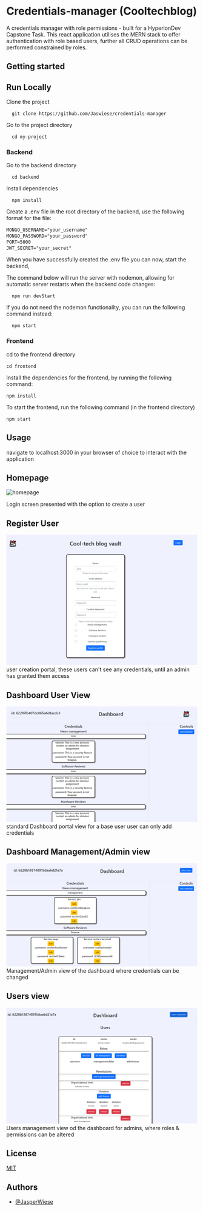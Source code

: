 
# Credentials-manager (Cooltechblog)

A credentials manager with role permissions - built for a HyperionDev Capstone Task.
This react application utilises the MERN stack to offer authentication with role based users, further
all CRUD operations can be performed  constrained by roles.


## Getting started

## Run Locally

Clone the project

```
  git clone https://github.com/Jaswiese/credentials-manager
```

Go to the project directory

```
  cd my-project
```

### Backend

Go to the backend directory

```
  cd backend
```
Install dependencies

```
  npm install

```
Create a .env file in the root directory of the backend, use the following format for the file:

```
MONGO_USERNAME="your_username"
MONGO_PASSWORD="your_password"
PORT=5000
JWT_SECRET="your_secret"

```
When you have successfully created the .env file you can now, start the backend,

The command below will run the server with nodemon, allowing for automatic server restarts when the backend code changes:

```
  npm run devStart

```
If you do not need the nodemon functionality, you can run the following command instead:

```
  npm start 

```
### Frontend

cd to the frontend directory

```
cd frontend 

```
Install the dependencies for the frontend, by running the following command:

```
npm install

```
To start the frontend, run the following command (in the frontend directory)

```
npm start 

```

## Usage

navigate to localhost:3000 in your browser of choice to interact with the application

## Homepage

![homepage]('./readmeResources/homepage.png')

Login screen presented with the option to create a user

## Register User
![Register](./readmeResources/register.png)
user creation portal, these users can't see any credentials,
until an admin has granted them access

## Dashboard User View
![normal dashboard](./readmeResources/normal-dashboard.png)
standard Dashboard portal view for a base user
user can only add credentials

## Dashboard Management/Admin view
![management dashboard](./readmeResources/admin-dashboard.png)
Management/Admin view of the dashboard
where credentials can be changed

## Users view
![usersDashboard](./readmeResources/users-dashboard.png)
Users management view od the dashboard for admins,
where roles & permissions can be altered
## License

[MIT](https://choosealicense.com/licenses/mit/)


## Authors

- [@JasperWiese](https://github.com/Jaswiese)

